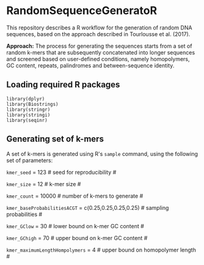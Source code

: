# RandomSequenceGeneratoR
This repository describes a R workflow for the generation of random DNA sequences, based on the approach described in Tourlousse et al. (2017).

**Approach:**
The process for generating the sequences starts from a set of random k-mers that are subsequently concatenated into longer sequences and screened based on user-defined conditions, namely homopolymers, GC content, repeats, palindromes and between-sequence identity.

## Loading required R packages

```
library(dplyr)
library(Biostrings)
library(stringr)
library(stringi)
library(seqinr)
```

## Generating set of k-mers

A set of k-mers is generated using R's `sample` command, using the following set of parameters:

`kmer_seed` = 123 # seed for reproducibility #

`kmer_size` = 12 # k-mer size #

`kmer_count` = 10000 # number of k-mers to generate #

`kmer_baseProbabilitiesACGT` = c(0.25,0.25,0.25,0.25) # sampling probabilities #

`kmer_GClow` = 30 # lower bound on k-mer GC content #

`kmer_GChigh` = 70 # upper bound on k-mer GC content #

`kmer_maximumLengthHompolymers` = 4 # upper bound on homopolymer length #


